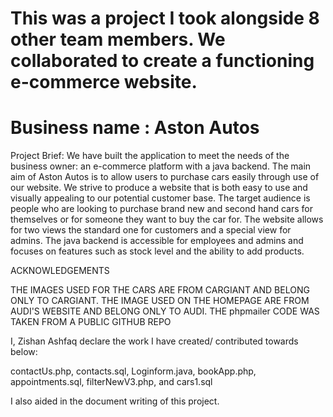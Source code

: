 # This was a project I took alongside 8 other team members. We collaborated to create a functioning e-commerce website.
# Business name : Aston Autos

Project Brief:
We have built the application to meet the needs of the business owner: an e-commerce platform with a java backend.
The main aim of Aston Autos is to allow users to purchase cars easily through use of our website. We strive to produce a website that is both easy to use and visually appealing to our potential customer base. The target audience is people who are looking to purchase brand new and second hand cars for themselves or for someone they want to buy the car for. The website allows for two views the standard one for customers and a special view for admins. The java backend is accessible for employees and admins and focuses on features such as stock level and the ability to add products.


ACKNOWLEDGEMENTS

THE IMAGES USED FOR THE CARS ARE FROM CARGIANT AND BELONG ONLY TO CARGIANT.
THE IMAGE USED ON THE HOMEPAGE ARE FROM AUDI'S WEBSITE AND BELONG ONLY TO AUDI. 
THE phpmailer CODE WAS TAKEN FROM A PUBLIC GITHUB REPO

I, Zishan Ashfaq declare the work I have created/ contributed towards below:

contactUs.php,
contacts.sql,
Loginform.java,
bookApp.php,
appointments.sql,
filterNewV3.php, and
cars1.sql

I also aided in the document writing of this project. 
